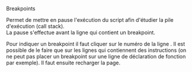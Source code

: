
Breakpoints

Permet de mettre en pause l'exécution du script afin d'étudier la pile d'exécution (call stack).  
La pause s'effectue avant la ligne qui contient un breakpoint.

Pour indiquer un breakpoint il faut cliquer sur le numéro de la ligne . Il est possible de le faire que sur les lignes qui contiennent des instructions (on ne peut pas placer un breakpoint sur une ligne de déclaration de fonction par exemple). Il faut ensuite recharger la page.